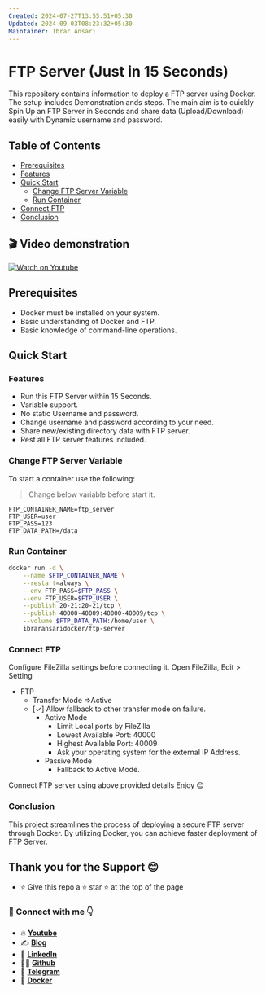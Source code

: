 ```yaml
---
Created: 2024-07-27T13:55:51+05:30
Updated: 2024-09-03T08:23:32+05:30
Maintainer: Ibrar Ansari
---
```

# FTP Server (Just in 15 Seconds)

This repository contains information to deploy a FTP server using Docker. The setup includes Demonstration ands steps. The main aim is to quickly Spin Up an FTP Server in Seconds and share data (Upload/Download) easily with Dynamic username and password.

## Table of Contents

- [Prerequisites](#prerequisites)
- [Features](#Features)
- [Quick Start](#quick-start)
	- [Change FTP Server Variable](#Change-FTP-Server-Variable)
	- [Run Container](#Run-Container)
- [Connect FTP](#Connect-FTP)
- [Conclusion](#Conclusion)

## 🎬 Video demonstration
[![Watch on Youtube](https://i.ytimg.com/vi/iadE-Px-aYQ/maxresdefault.jpg)](https://youtu.be/iadE-Px-aYQ?si=i9ufOZHcb2msOi8L)

## Prerequisites
- Docker must be installed on your system.
- Basic understanding of Docker and FTP.
- Basic knowledge of command-line operations.
## Quick Start
### Features
- Run this FTP Server within 15 Seconds.
- Variable support.
- No static Username and password.
- Change username and password according to your need.
- Share new/existing directory data with FTP server.
- Rest all FTP server features included.
### Change FTP Server Variable

To start a container use the following:
> Change below variable before start it.
```
FTP_CONTAINER_NAME=ftp_server
FTP_USER=user
FTP_PASS=123
FTP_DATA_PATH=/data
```

### Run Container
```sh
docker run -d \
    --name $FTP_CONTAINER_NAME \
    --restart=always \
	--env FTP_PASS=$FTP_PASS \
	--env FTP_USER=$FTP_USER \
	--publish 20-21:20-21/tcp \
	--publish 40000-40009:40000-40009/tcp \
	--volume $FTP_DATA_PATH:/home/user \
	ibraransaridocker/ftp-server
```

### Connect FTP
Configure FileZilla settings before connecting it.
Open FileZilla, Edit > Setting
- FTP
	- Transfer Mode =>Active
	- [✓] Allow fallback to other transfer mode on failure.
		-  Active Mode
			- Limit Local ports by FileZilla
			- Lowest Available Port: 40000
			- Highest Available Port: 40009
			- Ask your operating system for the external IP Address.
		- Passive Mode
			- Fallback to Active Mode.

Connect FTP server using above provided details
Enjoy 😊

### Conclusion
This project streamlines the process of deploying a secure FTP server through Docker. By utilizing Docker, you can achieve faster deployment of FTP Server.

## Thank you for the Support 😊
- ⭐ Give this repo a ⭐ star ⭐ at the top of the page
### 💼 Connect with me 👇

- 🔥 [**Youtube**](https://www.youtube.com/@DevOpsinAction?sub_confirmation=1)
- ✍ [**Blog**](https://ibraransari.blogspot.com/)
- 💼 [**LinkedIn**](https://www.linkedin.com/in/ansariibrar/)
- 👨‍💻 [**Github**](https://github.com/meibraransari?tab=repositories)
- 💬 [**Telegram**](https://t.me/DevOpsinActionTelegram)
- 🐳 [**Docker**](https://hub.docker.com/u/ibraransaridocker)